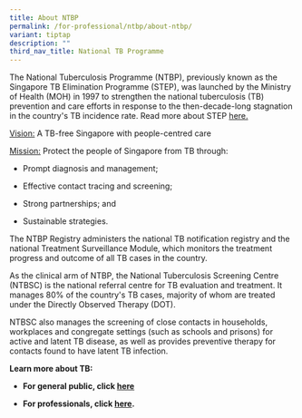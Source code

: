 ```yaml
---
title: About NTBP
permalink: /for-professional/ntbp/about-ntbp/
variant: tiptap
description: ""
third_nav_title: National TB Programme
---
```

<p>The National Tuberculosis Programme (NTBP), previously known as the Singapore
TB Elimination Programme (STEP), was launched by the Ministry of Health
(MOH) in 1997 to strengthen the national tuberculosis (TB) prevention and
care efforts in response to the then-decade-long stagnation in the country's
TB incidence rate. Read more about STEP <a href="ncbi.nlm.nih.gov/pmc/articles/PMC2572427/pdf/12764518.pdf" rel="noopener noreferrer nofollow" target="_blank">here.</a>
</p>
<p><u>Vision:</u> A TB-free Singapore with people-centred care</p>
<p><u>Mission:</u> Protect the people of Singapore from TB through:</p>
<ul data-tight="true" class="tight">
<li>
<p>Prompt diagnosis and management;</p>
</li>
<li>
<p>Effective contact tracing and screening;</p>
</li>
<li>
<p>Strong partnerships; and</p>
</li>
<li>
<p>Sustainable strategies.</p>
</li>
</ul>
<p>The NTBP Registry administers the national TB notification registry and
the national Treatment Surveillance Module, which monitors the treatment
progress and outcome of all TB cases in the country.</p>
<p>As the clinical arm of NTBP, the National Tuberculosis Screening Centre
(NTBSC) is the national referral centre for TB evaluation and treatment.
It manages 80% of the country's TB cases, majority of whom are treated
under the Directly Observed Therapy (DOT).</p>
<p>NTBSC also manages the screening of close contacts in households, workplaces
and congregate settings (such as schools and prisons) for active and latent
TB disease, as well as provides preventive therapy for contacts found to
have latent TB infection.</p>
<p><strong>Learn more about TB:</strong>
</p>
<ul data-tight="true" class="tight">
<li>
<p><strong>For general public, click <a href="/for-public/diseases/t-to-z/tuberculosis/" rel="noopener noreferrer nofollow" target="_blank">here</a></strong>
</p>
</li>
<li>
<p><strong>For professionals, click <a href="/for-professionals/diseases/t-to-z/tuberculosis/" rel="noopener noreferrer nofollow" target="_blank">here</a>.</strong>
</p>
</li>
</ul>
<p></p>